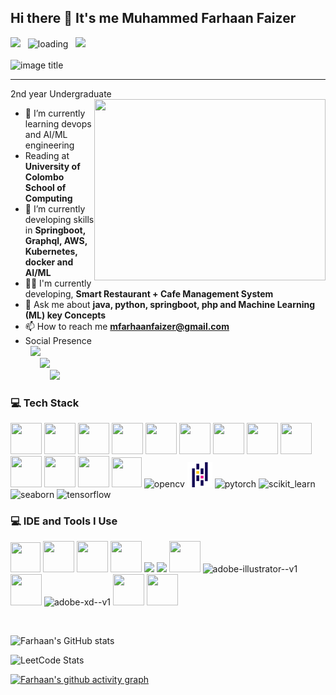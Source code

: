 ## Hi there 👋 It's me Muhammed Farhaan Faizer

<img src="https://img.shields.io/badge/Software%20Engineer-8A2BE2"/> &nbsp; <img width="20" height="20" src="https://img.icons8.com/parakeet/48/loading.png" alt="loading"/> &nbsp; <img src="https://img.shields.io/badge/%20AI/ML%20engineer-red?style=for-the-badge"/> <br/><br/>
![image title](https://rushter.com/counter.svg) <br/> <hr />
2nd year Undergraduate
<img align="right" width="370" height="290" src="https://i.pinimg.com/originals/47/f0/34/47f0342cec72b800463bf003eac1257e.gif"> 

- 🌱 I’m currently learning devops and AI/ML engineering
- Reading at **University of Colombo School of Computing**
- 🌱 I’m currently developing skills in **Springboot, Graphql, AWS, Kubernetes, docker and AI/ML**
- 👨‍💻 I'm currently developing, **Smart Restaurant + Cafe Management System**
- 💬 Ask me about **java, python, springboot, php and Machine Learning (ML) key Concepts**
- 📫 How to reach me **mfarhaanfaizer@gmail.com**
- Social Presence
<br /> &nbsp; [<img src="https://img.shields.io/badge/Twitter-1DA1F2?style=for-the-badge&logo=twitter&logoColor=white" />](https://x.com/mfarhaanfaizer) <br /> &nbsp; &nbsp; &nbsp; [<img src="https://img.shields.io/badge/LinkedIn-0077B5?style=for-the-badge&logo=linkedin&logoColor=white" />](https://www.linkedin.com) <br/> &nbsp; &nbsp; &nbsp; &nbsp; &nbsp; [<img src="https://img.shields.io/badge/instagram-d62976?style=for-the-badge&logo=instagram&logoColor=white" />](https://www.instagram.com)


### 💻 Tech Stack
<img height="50" width="50" src="https://img.icons8.com/color/48/000000/python.png" /> <img height="50" width="50" src="https://img.icons8.com/color/48/000000/java-coffee-cup-logo.png" /> <img height="50" width="50" src="https://img.icons8.com/color/48/000000/html-5.png" /> <img height="50" width="50" src="https://img.icons8.com/color/48/000000/css3.png" /> <img height="50" width="50" src="https://img.icons8.com/color/48/000000/bootstrap.png" />
<img height="50" width="50" src="https://img.icons8.com/color/48/000000/javascript.png"/> <img height="50" width="50" src="https://img.icons8.com/color/48/000000/react-native.png"/> <img height="50" width="50" src="https://img.icons8.com/color/48/000000/mysql-logo.png"/> <img height="50" width="50" src="https://img.icons8.com/color/48/000000/mongodb.png"/> <img height="50" width="50" src="https://img.icons8.com/color/48/000000/nodejs.png"/> <img height="50" width="50" src="https://img.icons8.com/color/48/000000/spring-logo.png"/> <img height="50" width="50" src="https://img.icons8.com/color/48/null/graphql.png"/> <img width="48" height="48" src="https://img.icons8.com/external-those-icons-flat-those-icons/96/external-PHP-programming-and-development-those-icons-flat-those-icons.png"/> <img src="https://www.vectorlogo.zone/logos/opencv/opencv-icon.svg" alt="opencv" width="40" height="40"/> <img src="https://raw.githubusercontent.com/devicons/devicon/2ae2a900d2f041da66e950e4d48052658d850630/icons/pandas/pandas-original.svg" alt="pandas" width="40" height="40"/> <img src="https://www.vectorlogo.zone/logos/pytorch/pytorch-icon.svg" alt="pytorch" width="40" height="40"/> <img src="https://upload.wikimedia.org/wikipedia/commons/0/05/Scikit_learn_logo_small.svg" alt="scikit_learn" width="40" height="40"/> <img src="https://seaborn.pydata.org/_images/logo-mark-lightbg.svg" alt="seaborn" width="40" height="40"/> <img src="https://www.vectorlogo.zone/logos/tensorflow/tensorflow-icon.svg" alt="tensorflow" width="40" height="40"/>

### 💻 IDE and Tools I Use
<img width="48" height="48" src="https://img.icons8.com/color/48/intellij-idea.png"/> <img height="50" width="50" src="https://img.icons8.com/color/48/000000/visual-studio-code-2019.png"/> <img height="50" width="50" src="https://img.icons8.com/color/48/000000/pycharm.png"/> <img height="50" width="50" src="https://img.icons8.com/color/50/000000/git.png"/> <img height="50" src="https://img.icons8.com/officel/480/null/java-eclipse.png"/> <img height="50" src="https://img.icons8.com/color/480/null/notion--v1.png" /> <img height="50" width="50" src="https://img.icons8.com/doodle/48/000000/adobe-photoshop.png"/> <img width="48" height="48" src="https://img.icons8.com/color/48/adobe-illustrator--v1.png" alt="adobe-illustrator--v1"/> <img height="50" width="50" src="https://img.icons8.com/color/48/000000/figma--v1.png"/> <img width="48" height="48" src="https://img.icons8.com/color/48/adobe-xd--v1.png" alt="adobe-xd--v1"/> <img height="50" width="50" src="https://www.kindpng.com/picc/m/81-811458_jupyter-notebook-logo-hd-png-download.png" /> <img height="50" width="50" src="https://th.bing.com/th/id/OIP.H_lDvyyXkP-zBdDipHs1QwAAAA?w=221&h=156&c=7&r=0&o=7&dpr=1.3&pid=1.7&rm=3" />

<br />

![Farhaan's GitHub stats](https://github-readme-stats.vercel.app/api?username=M-Farhaan-Faizer&theme=dark&show_icons=true&&hide=issues,contribs)

![LeetCode Stats](https://leetcard.jacoblin.cool/mfarhaanfaizer?theme=catppuccinMocha&font=JetBrains%20Mono&ext=heatmap)

[![Farhaan's github activity graph](https://github-readme-activity-graph.vercel.app/graph?username=M-Farhaan-Faizer&bg_color=000000&color=ffffff&line=51f565&point=ffffff&area=true&hide_border=true)](https://github.com/ashutosh00710/github-readme-activity-graph)





